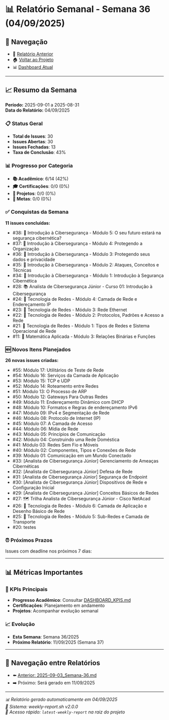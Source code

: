 # 📊 Relatório Semanal - Semana 36 (04/09/2025)

## 🔗 Navegação
- 📄 [Relatório Anterior](./2025-09-03_Semana-36.md)
- 🏠 [Voltar ao Projeto](../../README.md)
- 📊 [Dashboard Atual](../../DASHBOARD_KPIS.md)

---

## 📈 Resumo da Semana
**Período:** 2025-09-01 a 2025-08-31  
**Data do Relatório:** 04/09/2025

### 📋 Status Geral
- **Total de Issues**: 30
- **Issues Abertas**: 30  
- **Issues Fechadas**: 13
- **Taxa de Conclusão**: 43%

### 📊 Progresso por Categoria
- **📚 Acadêmico**: 6/14 (42%)
- **🎓 Certificações**: 0/0 (0%)
- **🚀 Projetos**: 0/0 (0%)
- **🎯 Metas**: 0/0 (0%)

### ✅ Conquistas da Semana
**11 issues concluídas:**
- #38: 📖 Introdução à Cibersegurança - Módulo 5: O seu futuro estará na segurança cibernética?
- #37: 📖 Introdução à Cibersegurança - Módulo 4: Protegendo a Organização
- #36: 📖 Introdução à Cibersegurança - Módulo 3: Protegendo seus dados e privacidade
- #35: 📖 Introdução à Cibersegurança - Módulo 2: Ataques, Conceitos e Técnicas
- #34: 📖 Introdução à Cibersegurança - Módulo 1: Introdução à Segurança Cibernética
- #28: 📚 Analista de Cibersegurança Júnior - Curso 01: Introdução à Cibersegurança
- #24: 📖 Tecnologia de Redes - Módulo 4: Camada de Rede e Endereçamento IP
- #23: 📖 Tecnologia de Redes - Módulo 3: Rede Ethernet
- #22: 📖 Tecnologia de Redes - Módulo 2: Protocolos, Padrões e Acesso a Rede
- #21: 📖 Tecnologia de Redes - Módulo 1: Tipos de Redes e Sistema Operacional de Rede
- #11: 📖 Matemática Aplicada - Módulo 3: Relações Binárias e Funções

### 🆕 Novos Itens Planejados
**26 novas issues criadas:**
- #55: Módulo 17: Utilitários de Teste de Rede
- #54: Módulo 16: Serviços da Camada de Aplicação
- #53: Módulo 15: TCP e UDP
- #52: Módulo 14: Roteamento entre Redes
- #51: Módulo 13: O Processo de ARP
- #50: Módulo 12: Gateways Para Outras Redes
- #49: Módulo 11: Endereçamento Dinâmico com DHCP
- #48: Módulo 10: Formatos e Regras de endereçamento IPv6
- #47: Módulo 09: IPv4 e Segmentação de Rede
- #46: Módulo 08: Protocolo de Internet (IP)
- #45: Módulo 07: A Camada de Acesso
- #44: Módulo 06: Mídia de Rede
- #43: Módulo 05: Princípios de Comunicação
- #42: Módulo 04: Construindo uma Rede Doméstica
- #41: Módulo 03: Redes Sem Fio e Móveis
- #40: Módulo 02: Componentes, Tipos e Conexões de Rede
- #39: Módulo 01: Comunicação em um Mundo Conectado
- #33: [Analista de Cibersegurança Júnior] Gerenciamento de Ameaças Cibernéticas
- #32: [Analista de Cibersegurança Júnior] Defesa de Rede
- #31: [Analista de Cibersegurança Júnior] Segurança de Endpoint
- #30: [Analista de Cibersegurança Júnior] Dispositivos de Rede e Configuração Inicial
- #29: [Analista de Cibersegurança Júnior] Conceitos Básicos de Redes
- #27: 🗺️ Trilha Analista de Cibersegurança Júnior - Cisco NetAcad
- #26: 📖 Tecnologia de Redes - Módulo 6: Camada de Aplicação e Desenho Básico de Rede
- #25: 📖 Tecnologia de Redes - Módulo 5: Sub-Redes e Camada de Transporte
- #20: testes

### ⏰ Próximos Prazos
Issues com deadline nos próximos 7 dias:

---

## 📊 Métricas Importantes

### 🎯 KPIs Principais
- **Progresso Acadêmico**: Consultar [DASHBOARD_KPIS.md](../../DASHBOARD_KPIS.md)
- **Certificações**: Planejamento em andamento
- **Projetos**: Acompanhar evolução semanal

### 📈 Evolução
- **Esta Semana**: Semana 36/2025
- **Próximo Relatório**: 11/09/2025 (Semana 37)

---

## 🔄 Navegação entre Relatórios
- ⬅️ [Anterior: 2025-09-03_Semana-36.md](./2025-09-03_Semana-36.md)
- ➡️ Próximo: Será gerado em 11/09/2025

---

*📊 Relatório gerado automaticamente em 04/09/2025*  
*🤖 Sistema: weekly-report.sh v2.0.0*  
*🔗 Acesso rápido: `latest-weekly-report` na raiz do projeto*

